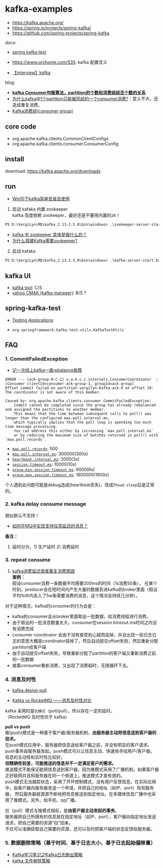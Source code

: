# kafka-examples

+ <https://kafka.apache.org/>
+ <https://spring.io/projects/spring-kafka/>
+ <https://github.com/spring-projects/spring-kafka>

docs:  
- [spring kafka test](https://docs.spring.io/spring-kafka/docs/2.5.0.RELEASE/reference/html/#testing)
- <https://www.orchome.com/535>: kafka 配置含义

- [【interview】kafka](https://docs.qq.com/doc/DUnFiRVVzeUVMbWt3)

blog:  
- [**kafka Consumer均衡算法，partition的个数和消费组组员个数的关系**](https://blog.csdn.net/qq_20641565/article/details/59746101)
- [为什么kafka中1个partition只能被同组的一个consumer消费?](https://www.zhihu.com/question/328057678)：意义不大，还造成重复消费。
- [Kafka消费组(consumer group)](https://www.cnblogs.com/huxi2b/p/6223228.html)

## core code
- org.apache.kafka.clients.CommonClientConfigs
- org.apache.kafka.clients.consumer.ConsumerConfig

## install
download: <https://kafka.apache.org/downloads>

## run
- [Win10下kafka简单安装及使用](https://blog.csdn.net/github_38482082/article/details/82112641)

1. 启动 kafaka 内置 zookeeper   
kafka 高度依赖 zookeeper，最好还是不要用内置的zk！

```cmd
PS D:\VergiLyn\MQ\kafka_2.13-2.5.0\bin\windows> .\zookeeper-server-start.bat ..\..\config\zookeeper.properties
```

- [kafka 中 zookeeper 具体是做什么的？](https://zhuanlan.zhihu.com/p/95831768)
- [为什么搭建Kafka需要zookeeper?](https://www.oschina.net/question/181141_2157270)

2. 启动 kafaka  
```cmd
PS D:\VergiLyn\MQ\kafka_2.13-2.5.0\bin\windows> .\kafka-server-start.bat ..\..\config\server.properties
```

## kafka UI

- [kafka tool](http://www.kafkatool.com/download.html): C/S
- [yahoo CMAK (kafka manager)](https://github.com/yahoo/CMAK): B/S ?

## spring-kafka-test
+ [Testing Applications](https://docs.spring.io/spring-kafka/docs/2.5.0.RELEASE/reference/html/#testing)
- `org.springframework.kafka.test.utils.KafkaTestUtils`

## FAQ

### 1. CommitFailedException
+ [记一次线上kafka一直rebalance故障](https://www.jianshu.com/p/271f88f06eb3)

```text
ERROR --- [ack-group-0-C-1] o.a.k.c.c.internals.ConsumerCoordinator  : [Consumer clientId=consumer-ack-group-1, groupId=ack-group] 
Offset commit failed on partition vergilyn-kafka-ack-0 at offset 10: The coordinator is not aware of this member.

Caused by: org.apache.kafka.clients.consumer.CommitFailedException: 
	Commit cannot be completed since the group has already rebalanced and assigned the partitions to another member. 
	This means that the time between subsequent calls to poll() was longer than the configured max.poll.interval.ms, 
	which typically implies that the poll loop is spending too much time message processing. 
	You can address this either by increasing `max.poll.interval.ms` 
    or by reducing the maximum size of batches returned in poll() with `max.poll.records`.
```

- [`max.poll.records`](http://kafka.apache.org/documentation/#max.poll.records): 500
- [`max.poll.interval.ms`](http://kafka.apache.org/documentation/#max.poll.interval.ms): 300000(300s)
- [`heartbeat.interval.ms`](http://kafka.apache.org/documentation/#heartbeat.interval.ms): 3000(3s)
- [`session.timeout.ms`](http://kafka.apache.org/documentation/#session.timeout.ms): 10000(10s)
- [`group.min.session.timeout.ms`](http://kafka.apache.org/documentation/#group.min.session.timeout.ms): 6000(6s)
- [`group.max.session.timeout.ms`](http://kafka.apache.org/documentation/#group.max.session.timeout.ms): 1800000(1800s)

个人遇到此问题可能是debug造成(heartbeat丢失)，改成`Thead.sleep`后是正常的。

### **2. kafka delay consume message**
貌似默认不支持！

- [如何在MQ中实现支持任意延迟的消息？](https://www.cnblogs.com/hzmark/p/mq-delay-msg.html)

**备注：**  
1. 延时分为，1) 生产延时 2) 消费延时

### 3. repeat consume

1. [kafka消费延迟或者重复消费原因](https://www.jianshu.com/p/98697293d827)  
**案例：**  
假设consumer消费一条数据平均需要200ms的时间（1s消费50条），
在某个时刻，producer会在短时间内产生大量的数据丢进kafka的broker里面（假设平均1s中内丢入了5w条需要消费的消息，这个情况会持续几分钟）。

对于这种情况，kafka的consumer的行为会是：  
- kafka的consumer会从broker里面取出一批数据，给消费线程进行消费。
- 由于取出的一批消息数量太大，consumer在session.timeout.ms时间之内没有消费完成
- consumer coordinator 会由于没有接受到心跳而挂掉，并且出现一些日志日志的意思大概是coordinator挂掉了，然后自动提交offset失败，然后重新分配partition给客户端
- 由于自动提交offset失败，导致重新分配了partition的客户端又重新消费之前的一批数据
- 接着consumer重新消费，又出现了消费超时，无限循环下去。

### 4. 消息及时性
+ [kafka design pull](http://kafka.apache.org/documentation/#design_pull)
- [Kafka vs RocketMQ ——消息及时性对比](https://yq.aliyun.com/articles/62836)

kafka 采用的是`拉模式`（poll/pull），所以存在一定的延时。  
（RocketMQ 及时性优于 kafka）

**pull vs push**  
推(push)模式是一种基于客户器/服务器机制，**由服务器主动将信息送到客户器的技术。**  
在push模式应用中，服务器把信息送给客户器之前，并没有明显的客户请求。  
push事务由服务器发起。push模式可以让信息主动、快速地寻找用户/客户器，信息的主动性和实时性比较好。  
**但精确性较差，可能推送的信息并不一定满足客户的需求。**    
推送模式不能保证能把信息送到客户器，因为推模式采用了广播机制，如果客户器正好联网并且和服务器在同一个频道上，推送模式才是有效的。  
push模式无法跟踪状态，采用了开环控制模式，没有用户反馈信息。在实际应用中，由客户器向服务器发送一个申请，并把自己的地址（如IP、port）告知服务器，
然后服务器就源源不断地把信息推送到指定地址。在多媒体信息广播中也采用了推模式。另外，如手机、qq广播。

拉（pull）模式与推模式相反，是**由客户器主动发起的事务**。  
服务器把自己所拥有的信息放在指定地址（如IP、port），客户器向指定地址发送请求，把自己需要的资源“拉”回来。  
不仅可以准确获取自己需要的资源，还可以及时把客户端的状态反馈给服务器。

### 5. 数据删除策略（基于时间、基于日志大小、基于日志起始偏移量）
+ [Kafka学习笔记之Kafka日志删出策略](https://cloud.tencent.com/developer/article/1455485)
+ [kafka 文件删除策略](https://blog.csdn.net/qq_34897849/article/details/102690945)